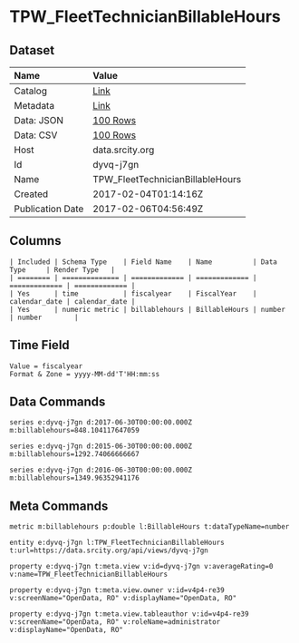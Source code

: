 # TPW_FleetTechnicianBillableHours

## Dataset

| Name | Value |
| :--- | :---- |
| Catalog | [Link](https://catalog.data.gov/dataset/tpw-fleettechnicianbillablehours) |
| Metadata | [Link](https://data.srcity.org/api/views/dyvq-j7gn) |
| Data: JSON | [100 Rows](https://data.srcity.org/api/views/dyvq-j7gn/rows.json?max_rows=100) |
| Data: CSV | [100 Rows](https://data.srcity.org/api/views/dyvq-j7gn/rows.csv?max_rows=100) |
| Host | data.srcity.org |
| Id | dyvq-j7gn |
| Name | TPW_FleetTechnicianBillableHours |
| Created | 2017-02-04T01:14:16Z |
| Publication Date | 2017-02-06T04:56:49Z |

## Columns

```ls
| Included | Schema Type    | Field Name    | Name          | Data Type     | Render Type   |
| ======== | ============== | ============= | ============= | ============= | ============= |
| Yes      | time           | fiscalyear    | FiscalYear    | calendar_date | calendar_date |
| Yes      | numeric metric | billablehours | BillableHours | number        | number        |
```

## Time Field

```ls
Value = fiscalyear
Format & Zone = yyyy-MM-dd'T'HH:mm:ss
```

## Data Commands

```ls
series e:dyvq-j7gn d:2017-06-30T00:00:00.000Z m:billablehours=848.104117647059

series e:dyvq-j7gn d:2015-06-30T00:00:00.000Z m:billablehours=1292.74066666667

series e:dyvq-j7gn d:2016-06-30T00:00:00.000Z m:billablehours=1349.96352941176
```

## Meta Commands

```ls
metric m:billablehours p:double l:BillableHours t:dataTypeName=number

entity e:dyvq-j7gn l:TPW_FleetTechnicianBillableHours t:url=https://data.srcity.org/api/views/dyvq-j7gn

property e:dyvq-j7gn t:meta.view v:id=dyvq-j7gn v:averageRating=0 v:name=TPW_FleetTechnicianBillableHours

property e:dyvq-j7gn t:meta.view.owner v:id=v4p4-re39 v:screenName="OpenData, RO" v:displayName="OpenData, RO"

property e:dyvq-j7gn t:meta.view.tableauthor v:id=v4p4-re39 v:screenName="OpenData, RO" v:roleName=administrator v:displayName="OpenData, RO"
```